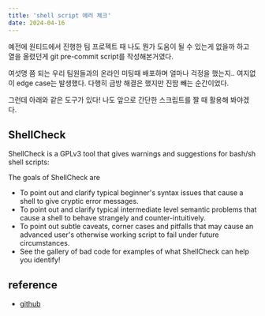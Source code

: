 ```yaml
---
title: 'shell script 에러 체크'
date: 2024-04-16
---
```


예전에 원티드에서 진행한 팀 프로젝트 때 나도 뭔가 도움이 될 수 있는게 없을까 하고 열을 올렸던게 git pre-commit script를 작성해본거였다.

여섯명 쯤 되는 우리 팀원들과의 온라인 미팅때 배포하며 얼마나 걱정을 했는지.. 여지없이 edge case는 발생했다. 다행히 금방 해결은 했지만 진땀 빼는 순간이었다.

그런데 아래와 같은 도구가 있다! 나도 앞으로 간단한 스크립트를 짤 때 활용해 봐야겠다.

## ShellCheck

ShellCheck is a GPLv3 tool that gives warnings and suggestions for bash/sh shell scripts:

The goals of ShellCheck are

- To point out and clarify typical beginner's syntax issues that cause a shell to give cryptic error messages.
- To point out and clarify typical intermediate level semantic problems that cause a shell to behave strangely and counter-intuitively.
- To point out subtle caveats, corner cases and pitfalls that may cause an advanced user's otherwise working script to fail under future circumstances.
- See the gallery of bad code for examples of what ShellCheck can help you identify!

## reference

- [github](https://github.com/koalaman/shellcheck)
